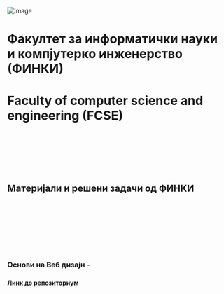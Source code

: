 ![image](https://github.com/user-attachments/assets/354bc31f-1352-47e6-8901-f11573d615d6)
<br/>
<h1>Факултет за информатички науки и компјутерко инженерство (ФИНКИ)<h1/>
<h1>Faculty of computer science and engineering (FCSE)<h1/>
<br/>
<br/>
<h2>Материјали и решени задачи од ФИНКИ<h2/>
<br/>
<br/>
<br/>
<br/>
<h3>Основи на Веб дизајн - <h3/> <h4><a href="https://github.com/ristov663/WD">Линк до репозиториум</a></h4>


